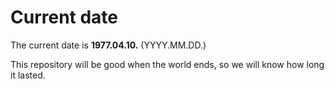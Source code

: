 # Current date

The current date is **1977.04.10.** (YYYY.MM.DD.)

This repository will be good when the world ends, so we will know how long it lasted.